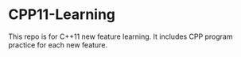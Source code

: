 # CPP11-Learning
This repo is for C++11 new feature learning. It includes CPP program practice for each new feature.

